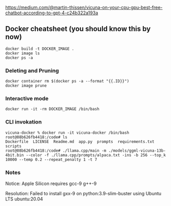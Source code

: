 https://medium.com/@martin-thissen/vicuna-on-your-cpu-gpu-best-free-chatbot-according-to-gpt-4-c24b322a193a

## Docker cheatsheet (you should know this by now)

```
docker build -t DOCKER_IMAGE . 
docker image ls
docker ps -a
```

### Deleting and Pruning
 
```
docker container rm $(docker ps -a --format "{{.ID}}")
docker image prune
```
 
### Interactive mode

```
docker run -it -rm DOCKER_IMAGE /bin/bash
```

### CLI invokation

```
vicuna-docker % docker run -it vicuna-docker /bin/bash
root@08b626fb4418:/code# ls
Dockerfile  LICENSE  Readme.md  app.py  prompts  requirements.txt  scripts
root@08b626fb4418:/code# ./llama.cpp/main -m ./models/ggml-vicuna-13b-4bit.bin --color -f ./llama.cpp/prompts/alpaca.txt -ins -b 256 --top_k 10000 --temp 0.2 --repeat_penalty 1 -t 7
```

### Notes

Notice: Apple Silicon requires gcc-9 g++-9 

Resolution: Failed to install gxx-9 on python:3.9-slim-buster using Ubuntu LTS ubuntu:20.04
